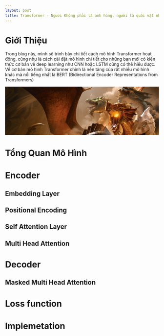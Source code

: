 ```yaml
---
layout: post
title: Transformer - Ngươi Không phải là anh hùng, người là quái vật nhiều đầu.
---
```


# Giới Thiệu
Trong blog này, mình sẽ trình bày chi tiết cách mô hình Transformer hoạt động, cũng như là cách cài đặt mô hình chi tiết cho những bạn mới có kiến thức cơ bản về deep learning như CNN hoặc LSTM cũng có thể hiểu được. 
Về cơ bản mô hình Transformer chính là nền tảng của rất nhiều mô hình khác mà nổi tiếng nhất là BERT (Bidirectional Encoder Representations from Transformers)
<div class="img-div-any-width" markdown="0">
    <img src="/images/transformer/transformer.jpg" />
</div>

# Tổng Quan Mô Hình
# Encoder
## Embedding Layer
## Positional Encoding
## Self Attention Layer
## Multi Head Attention
# Decoder
## Masked Multi Head Attention
# Loss function
# Implemetation
